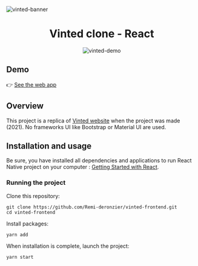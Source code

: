 ![vinted-banner](https://user-images.githubusercontent.com/49198371/132921092-c70a9445-0a3a-41f2-aa1d-4bc58e62ad38.png)

<h1 align="center">Vinted clone - React</h1>
<p align="center">
  <img src="https://user-images.githubusercontent.com/49198371/132921131-74e9a9eb-7979-4393-b6f1-044351f41e65.gif" alt="vinted-demo"/>
</p>

## Demo
👉 [See the web app](https://eloquent-hodgkin-fdeea0.netlify.app/)

## Overview
This project is a replica of [Vinted website](https://www.vinted.fr/) when the project was made (2021). No frameworks UI like Bootstrap or Material UI are used.

## Installation and usage
Be sure, you have installed all dependencies and applications to run React Native project on your computer : [Getting Started with React](https://reactjs.org/docs/getting-started.html).

### Running the project
Clone this repository:
```
git clone https://github.com/Remi-deronzier/vinted-frontend.git
cd vinted-frontend
```

Install packages:
```
yarn add
```

When installation is complete, launch the project:
```
yarn start
```
